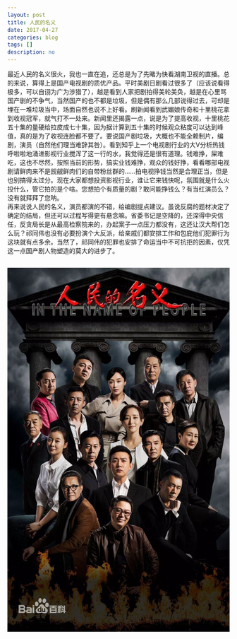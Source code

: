 ```yaml
---
layout: post
title: 人民的名义
date: 2017-04-27
categories: blog
tags: []
description: no
---
```


最近人民的名义很火，我也一直在追，还总是为了先睹为快看湖南卫视的直播。总的来说，算得上是国产电视剧的质优产品。平时美剧日剧看过很多了（应该说看得极多，可以自诩为广为涉猎了），越是看到人家把剧拍得美轮美奂，越是在心里骂国产剧的不争气，当然国产的也不都是垃圾，但是偶有那么几部说得过去，可却是埋在一堆垃圾当中，场面自然也说不上好看。刷新闻看到武媚娘传奇和十里桃花拿到收视冠军，就气打不一处来。新闻里还揭露一点，说是为了提高收视，十里桃花五十集的量硬给拉皮成七十集，因为据计算到五十集的时候观众粘度可以达到峰值，真的是为了收视连脸都不要了。要说国产剧垃圾，大概也不能全赖制片，编剧，演员（自然他们理当难辞其咎）。看到知乎上一个电视剧行业的大V分析热钱呼啦啦地涌进影视行业搅浑了这一行的水，我觉得还是很有道理。钱难挣，屎难吃，这也不尽然，按照当前的形势，搞实业钱难挣，观众的钱好挣，看看哪部电视剧请鲜肉来不是觊觎鲜肉们的自带粉丝群的......拍电视挣钱当然是合理正当，但是也别搞得太过分。现在大家都想投资影视行业，谁让它来钱快呢，氛围就是什么火投什么，管它拍的是个啥。您想拍个有质量的剧？敢问能挣钱么？有当红演员么？没有就拜拜了您呐。<br/>
再来说说人民的名义，演员都演的不错，给编剧提点建议。虽说反腐的题材决定了确定的结局，但还可以过程写得更有悬念嘛。省委书记是空降的，还深得中央信任，反贪局长是从最高检察院来的，办起案子一点压力都没有，这还让汉大帮们怎么玩？祁同伟也没有必要扮演个大反派，给亲戚们都安排工作和包庇他们犯罪行为这块就有点多余。当然了，祁同伟的犯罪也安排了命运当中不可抗拒的因素，仅凭这一点国产剧人物塑造的莫大的进步了。

![](https://github.com/stromstr/stromstr.github.io/blob/master/_posts/renmin.jpg)
---
